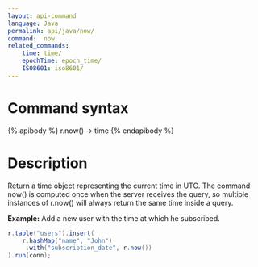 ```yaml
---
layout: api-command
language: Java
permalink: api/java/now/
command:  now
related_commands:
    time: time/
    epochTime: epoch_time/
    ISO8601: iso8601/
---
```


# Command syntax #

{% apibody %}
r.now() &rarr; time
{% endapibody %}

# Description #

Return a time object representing the current time in UTC. The command now() is computed once when the server receives the query, so multiple instances of r.now() will always return the same time inside a query.

__Example:__ Add a new user with the time at which he subscribed.

```java
r.table("users").insert(
    r.hashMap("name", "John")
     .with("subscription_date", r.now())
).run(conn);
```

